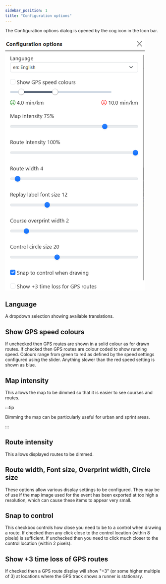 ```yaml
---
sidebar_position: 1
title: "Configuration options"
---
```


The Configuration options dialog is opened by the cog icon in the Icon bar.

![Configuration options](../img/configuration-options.png)

## Language

A dropdown selection showing available translations.

## Show GPS speed colours

If unchecked then GPS routes are shown in a solid colour as for drawn routes.
If checked then GPS routes are colour coded to show running speed. Colours range from green to red as defined by the speed settings configured using the slider. Anything slower than the red speed setting is shown as blue.

## Map intensity

This allows the map to be dimmed so that it is easier to see courses and routes.

:::tip

Dimming the map can be particularly useful for urban and sprint areas.

:::

## Route intensity

This allows displayed routes to be dimmed.

## Route width, Font size, Overprint width, Circle size

These options allow various display settings to be configured. They may be of use if the map image used for the event has been exported at too high a resolution, which can cause these items to appear very small.

## Snap to control

This checkbox controls how close you need to be to a control when drawing a route. If checked then any click close to the control location (within 8 pixels) is sufficient. If unchecked then you need to click much closer to the control location (within 2 pixels).

## Show +3 time loss of GPS routes

If checked then a GPS route display will show "+3" (or some higher multiple of 3) at locations where the GPS track shows a runner is stationary.
